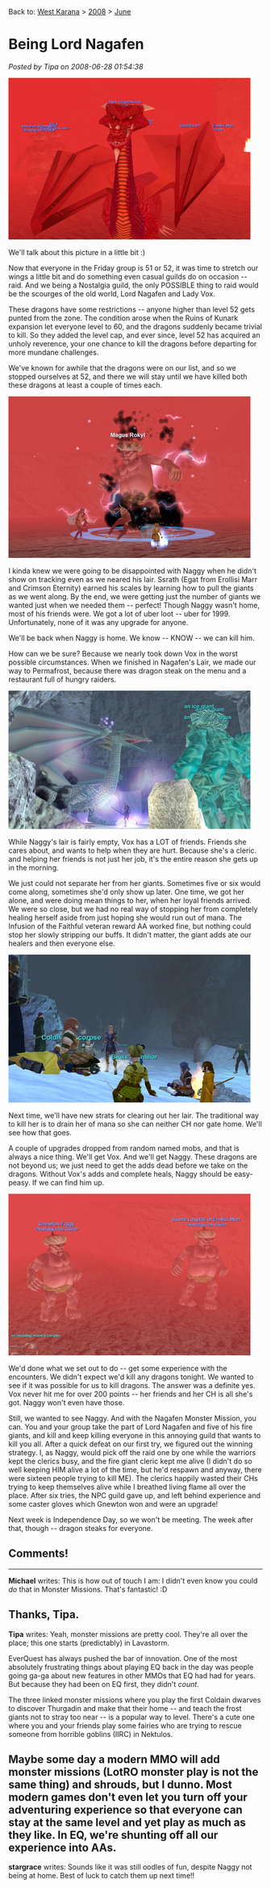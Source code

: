 Back to: [West Karana](/posts/westkarana.md) > [2008](/posts/2008/westkarana.md) > [June](./westkarana.md)
# Being Lord Nagafen

*Posted by Tipa on 2008-06-28 01:54:38*

![eqgame-2008-06-28-00-21-06-07.jpg](../../../uploads/2008/06/eqgame-2008-06-28-00-21-06-07.jpg)

We'll talk about this picture in a little bit :)

Now that everyone in the Friday group is 51 or 52, it was time to stretch our wings a little bit and do something even casual guilds do on occasion -- raid. And we being a Nostalgia guild, the only POSSIBLE thing to raid would be the scourges of the old world, Lord Nagafen and Lady Vox.

These dragons have some restrictions -- anyone higher than level 52 gets punted from the zone. The condition arose when the Ruins of Kunark expansion let everyone level to 60, and the dragons suddenly became trivial to kill. So they added the level cap, and ever since, level 52 has acquired an unholy reverence, your one chance to kill the dragons before departing for more mundane challenges.

We've known for awhile that the dragons were on our list, and so we stopped ourselves at 52, and there we will stay until we have killed both these dragons at least a couple of times each.

![eqgame-2008-06-27-21-06-03-82.jpg](../../../uploads/2008/06/eqgame-2008-06-27-21-06-03-82.jpg)

I kinda knew we were going to be disappointed with Naggy when he didn't show on tracking even as we neared his lair. Ssrath (Egat from Erollisi Marr and Crimson Eternity) earned his scales by learning how to pull the giants as we went along. By the end, we were getting just the number of giants we wanted just when we needed them -- perfect! Though Naggy wasn't home, most of his friends were. We got a lot of uber loot -- uber for 1999. Unfortunately, none of it was any upgrade for anyone.

We'll be back when Naggy is home. We know -- KNOW -- we can kill him.

How can we be sure? Because we nearly took down Vox in the worst possible circumstances. When we finished in Nagafen's Lair, we made our way to Permafrost, because there was dragon steak on the menu and a restaurant full of hungry raiders.

![eqgame-2008-06-27-21-56-48-41.jpg](../../../uploads/2008/06/eqgame-2008-06-27-21-56-48-41.jpg)

While Naggy's lair is fairly empty, Vox has a LOT of friends. Friends she cares about, and wants to help when they are hurt. Because she's a cleric. and helping her friends is not just her job, it's the entire reason she gets up in the morning. 

We just could not separate her from her giants. Sometimes five or six would come along, sometimes she'd only show up later. One time, we got her alone, and were doing mean things to her, when her loyal friends arrived. We were so close, but we had no real way of stopping her from completely healing herself aside from just hoping she would run out of mana. The Infusion of the Faithful veteran reward AA worked fine, but nothing could stop her slowly stripping our buffs. It didn't matter, the giant adds ate our healers and then everyone else.

![eqgame-2008-06-27-23-37-46-48.jpg](../../../uploads/2008/06/eqgame-2008-06-27-23-37-46-48.jpg)

Next time, we'll have new strats for clearing out her lair. The traditional way to kill her is to drain her of mana so she can neither CH nor gate home. We'll see how that goes.

A couple of upgrades dropped from random named mobs, and that is always a nice thing. We'll get Vox. And we'll get Naggy. These dragons are not beyond us; we just need to get the adds dead before we take on the dragons. Without Vox's adds and complete heals, Naggy should be easy-peasy. If we can find him up.

![eqgame-2008-06-28-00-43-44-13.jpg](../../../uploads/2008/06/eqgame-2008-06-28-00-43-44-13.jpg)

We'd done what we set out to do -- get some experience with the encounters. We didn't expect we'd kill any dragons tonight. We wanted to see if it was possible for us to kill dragons. The answer was a definite yes. Vox never hit me for over 200 points -- her friends and her CH is all she's got. Naggy won't even have those.

Still, we wanted to see Naggy. And with the Nagafen Monster Mission, you can. You and your group take the part of Lord Nagafen and five of his fire giants, and kill and keep killing everyone in this annoying guild that wants to kill you all. After a quick defeat on our first try, we figured out the winning strategy. I, as Naggy, would pick off the raid one by one while the warriors kept the clerics busy, and the fire giant cleric kept me alive (I didn't do so well keeping HIM alive a lot of the time, but he'd respawn and anyway, there were sixteen people trying to kill ME). The clerics happily wasted their CHs trying to keep themselves alive while I breathed living flame all over the place. After six tries, the NPC guild gave up, and left behind experience and some caster gloves which Gnewton won and were an upgrade!

Next week is Independence Day, so we won't be meeting. The week after that, though -- dragon steaks for everyone.

## Comments!
---
**Michael** writes: This is how out of touch I am: I didn't even know you could *do* that in Monster Missions. That's fantastic! :D

Thanks, Tipa.
---
**Tipa** writes: Yeah, monster missions are pretty cool. They're all over the place; this one starts (predictably) in Lavastorm.

EverQuest has always pushed the bar of innovation. One of the most absolutely frustrating things about playing EQ back in the day was people going ga-ga about new features in other MMOs that EQ had had for years. But because they had been on EQ first, they didn't *count*.

The three linked monster missions where you play the first Coldain dwarves to discover Thurgadin and make that their home -- and teach the frost giants not to stray too near -- is a popular way to level. There's a cute one where you and your friends play some fairies who are trying to rescue someone from horrible goblins (IIRC) in Nektulos.

Maybe some day a modern MMO will add monster missions (LotRO monster play is not the same thing) and shrouds, but I dunno. Most modern games don't even let you turn off your adventuring experience so that everyone can stay at the same level and yet play as much as they like. In EQ, we're shunting off all our experience into AAs.
---
**stargrace** writes: Sounds like it was still oodles of fun, despite Naggy not being at home. Best of luck to catch them up next time!!
